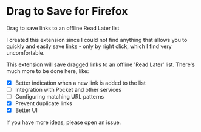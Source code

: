 # Drag to Save for Firefox
Drag to save links to an offline Read Later list

I created this extension since I could not find anything that allows you to quickly and easily save links - 
only by right click, which I find very uncomfortable. 

This extension will save dragged links to an offline 'Read Later' list. 
There's much more to be done here, like:

- [x] Better indication when a new link is added to the list
- [ ] Integration with Pocket and other services
- [ ] Configuring matching URL patterns
- [x] Prevent duplicate links
- [x] Better UI

If you have more ideas, please open an issue.
